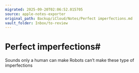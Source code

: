 ```yaml
---
migrated: 2025-09-20T02:06:52.015705
source: apple-notes-exporter
original_path: Backup/iCloud/Notes/Perfect imperfections.md
vault_folder: Inbox/to-review
---
```

# Perfect imperfections#  

Sounds only a human can make 
Robots can’t make these type of imperfections 

